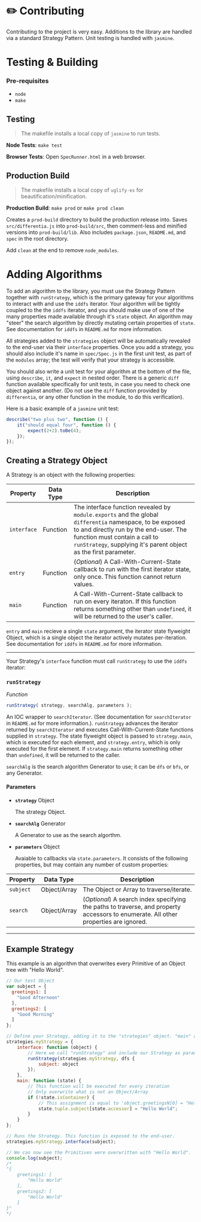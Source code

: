 # :pencil2: Contributing
Contributing to the project is very easy. Additions to the library are handled via a standard Strategy Pattern. Unit testing is handled with `jasmine`.

# Testing & Building
### Pre-requisites
- `node`
- `make`

## Testing
> The makefile installs a local copy of `jasmine` to run tests.

**Node Tests**: `make test`

**Browser Tests**: Open `SpecRunner.html` in a web browser.

## Production Build
> The makefile installs a local copy of `uglify-es` for beautification/minification.

**Production Build**: `make prod` or `make prod clean`

Creates a `prod-build` directory to build the production release into. Saves `src/differentia.js` into `prod-build/src`, then comment-less and minified versions into `prod-build/lib`. Also includes `package.json`, `README.md`, and `spec` in the root directory.

Add `clean` at the end to remove `node_modules`.

# Adding Algorithms
To add an algorithm to the library, you must use the Strategy Pattern together with `runStrategy`, which is the primary gateway for your algorithms to interact with and use the `iddfs` iterator. Your algorithm will be tightly coupled to the  the `iddfs` iterator, and you should make use of one of the many properties made available through it's `state` object. An algorithm may "steer" the search algorithm by directly mutating certain properties of `state`. See documentation for `iddfs` in `README.md` for more information.

All strategies added to the `strategies` object will be automatically revealed to the end-user via their `interface` properties. Once you add a strategy, you should also include it's name in `spec/Spec.js` in the first unit test, as part of the `modules` array; the test will verify that your strategy is accessible.

You should also write a unit test for your algorithm at the bottom of the file, using `describe`, `it`, and `expect` in nested order. There is a generic `diff` function available specifically for unit tests, in case you need to check one object against another. (Do not use the `diff` function provided by `differentia`, or any other function in the module, to do this verification).

Here is a basic example of a `jasmine` unit test:

```JavaScript
describe("two plus two", function () {
	it("should equal four", function () {
		expect(2+2).toBe(4);
	});
});
```

## Creating a Strategy Object
A Strategy is an object with the following properties:

Property|Data Type|Description
---|---|---
`interface`|Function|The interface function revealed by `module.exports` and the global `differentia` namespace, to be exposed to and directly run by the end-user. The function must contain a call to `runStrategy`, supplying it's parent object as the first parameter.
`entry`|Function|(*Optional*) A Call-With-Current-State callback to run with the first iterator state, only once. This function cannot return values.
`main`|Function|A Call-With-Current-State callback to run on every iteraton. If this function returns something other than `undefined`, it will be returned to the user's caller.

`entry` and `main` recieve a single `state` argument, the iterator state flyweight Object, which is a single object the iterator actively mutates per-iteration. See documentation for `iddfs` in `README.md` for more information.

---

Your Strategy's `interface` function must call `runStrategy` to use the `iddfs` iterator:

### `runStrategy`

*Function*
```JavaScript
runStrategy( strategy, searchAlg, parameters );
```
An IOC wrapper to `searchIterator`. (See documentation for `searchIterator` in `README.md` for more information.). `runStrategy` advances the iterator returned by `searchIterator` and executes Call-With-Current-State functions supplied in `strategy`. The state flyweight object is passed to `strategy.main`, which is executed for each element, and `strategy.entry`, which is only executed for the first element. If `strategy.main` returns something other than `undefined`, it will be returned to the caller.

`searchAlg` is the search algorithm Generator to use; it can be `dfs` or `bfs`, or any Generator.

#### Parameters
- **`strategy`** Object

  The strategy Object.

- **`searchAlg`** Generator

  A Generator to use as the search algorthm.

- **`parameters`** Object

  Avaiable to callbacks via `state.parameters`. It consists of the following properties, but may contain any number of custom properties:

Property|Data Type|Description
---|---|---
`subject`|Object/Array|The Object or Array to traverse/iterate.
`search`|Object/Array|(*Optional*) A search index specifying the paths to traverse, and property accessors to enumerate. All other properties are ignored.

---

## Example Strategy

This example is an algorithm that overwrites every Primitive of an Object tree with "Hello World".

```JavaScript
// Our test Object
var subject = {
  greetings1: [
    "Good Afternoon"
  ],
  greetings2: [
    "Good Morning"
  ]
};

// Define your Strategy, adding it to the "strategies" object. "main" and "interface" properties are required.
strategies.myStrategy = {
	interface: function (object) {
		// Here we call "runStrategy" and include our Strategy as parameter 1
		runStrategy(strategies.myStrategy, dfs {
			subject: object
		});
	},
	main: function (state) {
		// This function will be executed for every iteration
		// Only overwrite what is not an Object/Array
		if (!state.isContainer) {
			// This assignment is equal to 'object.greetingsN[0] = "Hello World"'
			state.tuple.subject[state.accessor] = "Hello World";
		}
	}
};

// Runs the Strategy. This function is exposed to the end-user.
strategies.myStrategy.interface(subject);

// We can now see the Primitives were overwritten with "Hello World".
console.log(subject);
/*
"{
	greetings1: [
		"Hello World"
	],
	greetings2: [
		"Hello World"
	]
}"
*/
```